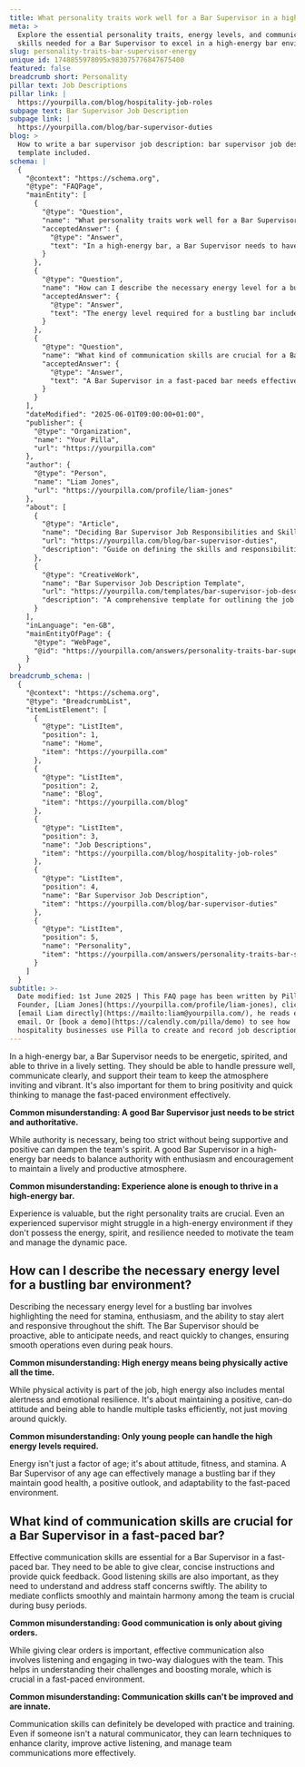 ```yaml
---
title: What personality traits work well for a Bar Supervisor in a high-energy bar?
meta: >
  Explore the essential personality traits, energy levels, and communication
  skills needed for a Bar Supervisor to excel in a high-energy bar environment.
slug: personality-traits-bar-supervisor-energy
unique id: 1748855978095x983075776847675400
featured: false
breadcrumb short: Personality
pillar text: Job Descriptions
pillar link: |
  https://yourpilla.com/blog/hospitality-job-roles
subpage text: Bar Supervisor Job Description
subpage link: |
  https://yourpilla.com/blog/bar-supervisor-duties
blog: >
  How to write a bar supervisor job description: bar supervisor job description
  template included.
schema: |
  {
    "@context": "https://schema.org",
    "@type": "FAQPage",
    "mainEntity": [
      {
        "@type": "Question",
        "name": "What personality traits work well for a Bar Supervisor in a high-energy bar?",
        "acceptedAnswer": {
          "@type": "Answer",
          "text": "In a high-energy bar, a Bar Supervisor needs to have energy, liveliness, and the ability to perform well under pressure. They should be able to handle stress effectively, communicate clearly, and support their team to maintain a welcoming and energetic atmosphere. Bringing positivity and quick problem-solving skills is also important to manage the fast-paced environment."
        }
      },
      {
        "@type": "Question",
        "name": "How can I describe the necessary energy level for a bustling bar environment?",
        "acceptedAnswer": {
          "@type": "Answer",
          "text": "The energy level required for a bustling bar includes having stamina, enthusiasm, and staying alert and responsive throughout a shift. A Bar Supervisor should be proactive, anticipate needs, and react quickly to changes to ensure smooth operations even during busy periods."
        }
      },
      {
        "@type": "Question",
        "name": "What kind of communication skills are crucial for a Bar Supervisor in a fast-paced bar?",
        "acceptedAnswer": {
          "@type": "Answer",
          "text": "A Bar Supervisor in a fast-paced bar needs effective communication skills, which include giving clear, concise instructions and providing prompt feedback. Listening skills are vital for understanding and addressing staff concerns quickly. The ability to smoothly mediate conflicts and maintain team harmony during busy times is also essential."
        }
      }
    ],
    "dateModified": "2025-06-01T09:00:00+01:00",
    "publisher": {
      "@type": "Organization",
      "name": "Your Pilla",
      "url": "https://yourpilla.com"
    },
    "author": {
      "@type": "Person",
      "name": "Liam Jones",
      "url": "https://yourpilla.com/profile/liam-jones"
    },
    "about": [
      {
        "@type": "Article",
        "name": "Deciding Bar Supervisor Job Responsibilities and Skills",
        "url": "https://yourpilla.com/blog/bar-supervisor-duties",
        "description": "Guide on defining the skills and responsibilities needed from a Bar Supervisor."
      },
      {
        "@type": "CreativeWork",
        "name": "Bar Supervisor Job Description Template",
        "url": "https://yourpilla.com/templates/bar-supervisor-job-description",
        "description": "A comprehensive template for outlining the job description of a Bar Supervisor."
      }
    ],
    "inLanguage": "en-GB",
    "mainEntityOfPage": {
      "@type": "WebPage",
      "@id": "https://yourpilla.com/answers/personality-traits-bar-supervisor-energy"
    }
  }
breadcrumb_schema: |
  {
    "@context": "https://schema.org",
    "@type": "BreadcrumbList",
    "itemListElement": [
      {
        "@type": "ListItem",
        "position": 1,
        "name": "Home",
        "item": "https://yourpilla.com"
      },
      {
        "@type": "ListItem",
        "position": 2,
        "name": "Blog",
        "item": "https://yourpilla.com/blog"
      },
      {
        "@type": "ListItem",
        "position": 3,
        "name": "Job Descriptions",
        "item": "https://yourpilla.com/blog/hospitality-job-roles"
      },
      {
        "@type": "ListItem",
        "position": 4,
        "name": "Bar Supervisor Job Description",
        "item": "https://yourpilla.com/blog/bar-supervisor-duties"
      },
      {
        "@type": "ListItem",
        "position": 5,
        "name": "Personality",
        "item": "https://yourpilla.com/answers/personality-traits-bar-supervisor-energy"
      }
    ]
  }
subtitle: >-
  Date modified: 1st June 2025 | This FAQ page has been written by Pilla
  Founder, [Liam Jones](https://yourpilla.com/profile/liam-jones), click to
  [email Liam directly](https://mailto:liam@yourpilla.com/), he reads every
  email. Or [book a demo](https://calendly.com/pilla/demo) to see how
  hospitality businesses use Pilla to create and record job descriptions.
---
```

In a high-energy bar, a Bar Supervisor needs to be energetic, spirited, and able to thrive in a lively setting. They should be able to handle pressure well, communicate clearly, and support their team to keep the atmosphere inviting and vibrant. It's also important for them to bring positivity and quick thinking to manage the fast-paced environment effectively.

**Common misunderstanding: A good Bar Supervisor just needs to be strict and authoritative.**

While authority is necessary, being too strict without being supportive and positive can dampen the team's spirit. A good Bar Supervisor in a high-energy bar needs to balance authority with enthusiasm and encouragement to maintain a lively and productive atmosphere.

**Common misunderstanding: Experience alone is enough to thrive in a high-energy bar.**

Experience is valuable, but the right personality traits are crucial. Even an experienced supervisor might struggle in a high-energy environment if they don't possess the energy, spirit, and resilience needed to motivate the team and manage the dynamic pace.

## How can I describe the necessary energy level for a bustling bar environment?

Describing the necessary energy level for a bustling bar involves highlighting the need for stamina, enthusiasm, and the ability to stay alert and responsive throughout the shift. The Bar Supervisor should be proactive, able to anticipate needs, and react quickly to changes, ensuring smooth operations even during peak hours.

**Common misunderstanding: High energy means being physically active all the time.**

While physical activity is part of the job, high energy also includes mental alertness and emotional resilience. It's about maintaining a positive, can-do attitude and being able to handle multiple tasks efficiently, not just moving around quickly.

**Common misunderstanding: Only young people can handle the high energy levels required.**

Energy isn't just a factor of age; it's about attitude, fitness, and stamina. A Bar Supervisor of any age can effectively manage a bustling bar if they maintain good health, a positive outlook, and adaptability to the fast-paced environment.

## What kind of communication skills are crucial for a Bar Supervisor in a fast-paced bar?

Effective communication skills are essential for a Bar Supervisor in a fast-paced bar. They need to be able to give clear, concise instructions and provide quick feedback. Good listening skills are also important, as they need to understand and address staff concerns swiftly. The ability to mediate conflicts smoothly and maintain harmony among the team is crucial during busy periods.

**Common misunderstanding: Good communication is only about giving orders.**

While giving clear orders is important, effective communication also involves listening and engaging in two-way dialogues with the team. This helps in understanding their challenges and boosting morale, which is crucial in a fast-paced environment.

**Common misunderstanding: Communication skills can't be improved and are innate.**

Communication skills can definitely be developed with practice and training. Even if someone isn't a natural communicator, they can learn techniques to enhance clarity, improve active listening, and manage team communications more effectively.
